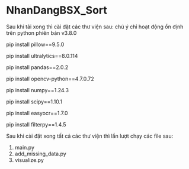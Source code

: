 # NhanDangBSX_Sort

Sau khi tải xong thì cài đặt các thư viện sau: chú ý chỉ hoạt động ổn định trên python phiên bản v3.8.0

pip install pillow==9.5.0
 
pip install ultralytics==8.0.114
 
pip install pandas==2.0.2
 
pip install opencv-python==4.7.0.72
 
pip install numpy==1.24.3
 
pip install scipy==1.10.1
 
pip install easyocr==1.7.0
 
pip install filterpy==1.4.5
 
Sau khi cài đặt xong tất cả các thư viện thì lần lượt chạy các file sau:
1. main.py
2. add_missing_data.py
3. visualize.py
